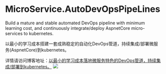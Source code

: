 # MicroService.AutoDevOpsPipeLines
Build a mature and stable automated DevOps pipeline with minimum learning cost, and continuously integrate/deploy AspnetCore micro-services to kubernetes.

以最小的学习成本搭建一套成熟稳定的自动化DevOps管道，持续集成/部署微服务(AspnetCore)到kubernetes。

详情请访问博客地址：[以最小的学习成本落地微服务特色的DevOps管道，持续集成/部署到kubernetes。](https://www.cnblogs.com/justmine/p/10193965.html)
![](https://github.com/justmine66/MicroService.AutoDevOpsPipeLines/blob/master/devops.jpg)

